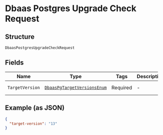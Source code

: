 
# Dbaas Postgres Upgrade Check Request

## Structure

`DbaasPostgresUpgradeCheckRequest`

## Fields

| Name | Type | Tags | Description | Getter | Setter |
|  --- | --- | --- | --- | --- | --- |
| `TargetVersion` | [`DbaasPgTargetVersionsEnum`](../../doc/models/dbaas-pg-target-versions-enum.md) | Required | - | DbaasPgTargetVersionsEnum getTargetVersion() | setTargetVersion(DbaasPgTargetVersionsEnum targetVersion) |

## Example (as JSON)

```json
{
  "target-version": "13"
}
```

